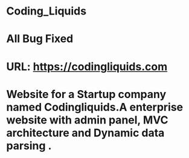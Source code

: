 # Coding_Liquids
# All Bug Fixed 
# URL: https://codingliquids.com
# Website for a Startup company named Codingliquids.A enterprise website with admin panel, MVC architecture and Dynamic data parsing .
